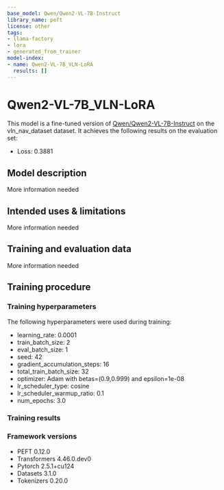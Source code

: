 ```yaml
---
base_model: Qwen/Qwen2-VL-7B-Instruct
library_name: peft
license: other
tags:
- llama-factory
- lora
- generated_from_trainer
model-index:
- name: Qwen2-VL-7B_VLN-LoRA
  results: []
---
```


<!-- This model card has been generated automatically according to the information the Trainer had access to. You
should probably proofread and complete it, then remove this comment. -->

# Qwen2-VL-7B_VLN-LoRA

This model is a fine-tuned version of [Qwen/Qwen2-VL-7B-Instruct](https://huggingface.co/Qwen/Qwen2-VL-7B-Instruct) on the vln_nav_dataset dataset.
It achieves the following results on the evaluation set:
- Loss: 0.3881

## Model description

More information needed

## Intended uses & limitations

More information needed

## Training and evaluation data

More information needed

## Training procedure

### Training hyperparameters

The following hyperparameters were used during training:
- learning_rate: 0.0001
- train_batch_size: 2
- eval_batch_size: 1
- seed: 42
- gradient_accumulation_steps: 16
- total_train_batch_size: 32
- optimizer: Adam with betas=(0.9,0.999) and epsilon=1e-08
- lr_scheduler_type: cosine
- lr_scheduler_warmup_ratio: 0.1
- num_epochs: 3.0

### Training results



### Framework versions

- PEFT 0.12.0
- Transformers 4.46.0.dev0
- Pytorch 2.5.1+cu124
- Datasets 3.1.0
- Tokenizers 0.20.0
